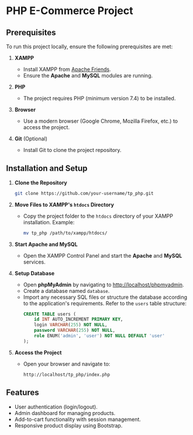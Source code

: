 # PHP E-Commerce Project


## Prerequisites
To run this project locally, ensure the following prerequisites are met:

1. **XAMPP**
   - Install XAMPP from [Apache Friends](https://www.apachefriends.org/).
   - Ensure the **Apache** and **MySQL** modules are running.

2. **PHP**
   - The project requires PHP (minimum version 7.4) to be installed.

3. **Browser**
   - Use a modern browser (Google Chrome, Mozilla Firefox, etc.) to access the project.

4. **Git** (Optional)
   - Install Git to clone the project repository.

## Installation and Setup

1. **Clone the Repository**
   ```bash
   git clone https://github.com/your-username/tp_php.git
   ```

2. **Move Files to XAMPP's `htdocs` Directory**
   - Copy the project folder to the `htdocs` directory of your XAMPP installation. Example:
     ```bash
     mv tp_php /path/to/xampp/htdocs/
     ```

3. **Start Apache and MySQL**
   - Open the XAMPP Control Panel and start the **Apache** and **MySQL** services.

4. **Setup Database**
   - Open **phpMyAdmin** by navigating to [http://localhost/phpmyadmin](http://localhost/phpmyadmin).
   - Create a database named `database`.
   - Import any necessary SQL files or structure the database according to the application's requirements. Refer to the `users` table structure:
     ```sql
     CREATE TABLE users (
         id INT AUTO_INCREMENT PRIMARY KEY,
         login VARCHAR(255) NOT NULL,
         password VARCHAR(255) NOT NULL,
         role ENUM('admin', 'user') NOT NULL DEFAULT 'user'
     );
     ```

5. **Access the Project**
   - Open your browser and navigate to:
     ```
     http://localhost/tp_php/index.php
     ```


## Features
- User authentication (login/logout).
- Admin dashboard for managing products.
- Add-to-cart functionality with session management.
- Responsive product display using Bootstrap.


